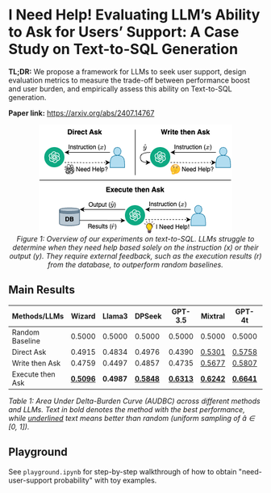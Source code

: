 # I Need Help! Evaluating LLM’s Ability to Ask for Users’ Support: A Case Study on Text-to-SQL Generation
**TL;DR:** We propose a framework for LLMs to seek user support, design evaluation metrics to measure the trade-off between performance boost and user burden, and empirically assess this ability on Text-to-SQL generation.

**Paper link:** https://arxiv.org/abs/2407.14767

<p align="center">
  <img src="assets/Figure_1.png" alt="Figure 1">
  <br>
  <em>Figure 1: Overview of our experiments on text-to-SQL. LLMs struggle to determine when they need help based solely on the instruction (x) or their output (y). They require external feedback, such as the execution results (r) from the database, to outperform random baselines.</em>
</p>

## Main Results
| Methods/LLMs         | Wizard  | Llama3  | DPSeek  | GPT-3.5 | Mixtral | GPT-4t  | GPT-4o  |
|----------------------|---------|---------|---------|---------|---------|---------|---------|
| Random Baseline       | 0.5000  | 0.5000  | 0.5000  | 0.5000  | 0.5000  | 0.5000  | 0.5000  |
| Direct Ask            | 0.4915  | 0.4834  | 0.4976  | 0.4390  | <u>0.5301</u>  | <u>0.5758</u>  | <u>0.5479</u>  |
| Write then Ask        | 0.4759  | 0.4497  | 0.4857  | 0.4735  | <u>0.5677</u>  | <u>0.5807</u>  | <u>0.5740</u>  |
| Execute then Ask      | **<u>0.5096</u>**  | **0.4987**  | **<u>0.5848</u>**  | **<u>0.6313</u>**  | **<u>0.6242</u>**  | **<u>0.6641</u>**  | **<u>0.5989</u>**  |

*Table 1: Area Under Delta-Burden Curve (AUDBC) across different methods and LLMs. Text in bold denotes the method with the best performance, while <u>underlined</u> text means better than random (uniform sampling of â ∈ [0, 1]).*

## Playground
See `playground.ipynb` for step-by-step walkthrough of how to obtain "need-user-support probability" with toy examples.
